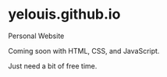 # yelouis.github.io
Personal Website

Coming soon with HTML, CSS, and JavaScript.

Just need a bit of free time.
